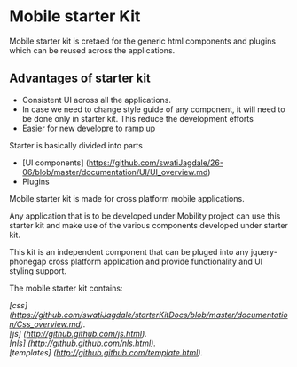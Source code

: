 Mobile starter Kit
================================

Mobile starter kit is cretaed for the generic html components and plugins which can be reused across 
the applications.

Advantages of starter kit
-----------------------------
* Consistent UI across all the applications.
* In case we need to change style guide of any component, it will need to be done only in starter kit. This reduce the development efforts
* Easier for new developre to ramp up

Starter is basically divided into parts
* [UI components] (https://github.com/swatiJagdale/26-06/blob/master/documentation/UI/UI_overview.md)
* Plugins

Mobile starter kit is made for cross platform mobile applications.

Any application that is to be developed under Mobility project can use this starter kit 
and make use of the various components developed under starter kit.

This kit is an independent component that can be pluged into any 
jquery-phonegap cross platform application and provide functionality and UI styling support.


The mobile starter kit contains:

*[css] (https://github.com/swatiJagdale/starterKitDocs/blob/master/documentation/Css_overview.md).*  
*[js] (http://github.github.com/js.html).*      
*[nls] (http://github.github.com/nls.html).*  
*[templates] (http://github.github.com/template.html).*  




